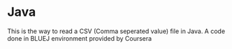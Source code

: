 # Java

This is the way to read a CSV (Comma seperated value) file in Java. A code done in BLUEJ environment provided by Coursera
